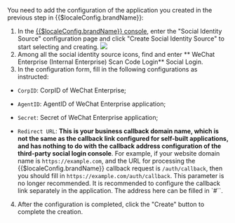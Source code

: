 <IntegrationDetailCard :title="`Fill in the WeChat Enterprise application configuration in ${$localeConfig.brandName}`">

You need to add the configuration of the application you created in the previous step in {{$localeConfig.brandName}}:

1. In the [{{$localeConfig.brandName}} console](https://console.genauth.ai), enter the "Social Identity Source" configuration page and click "Create Social Identity Source" to start selecting and creating.
   ![](~@imagesZhCn/connections/Add-Social-Connections.png)
2. Among all the social identity source icons, find and enter ** WeChat Enterprise (Internal Enterprise) Scan Code Login** Social Login.
3. In the configuration form, fill in the following configurations as instructed:

- `CorpID`: CorpID of WeChat Enterprise;

- `AgentID`: AgentID of WeChat Enterprise application;

- `Secret`: Secret of WeChat Enterprise application;

- `Redirect URL`: **This is your business callback domain name, which is not the same as the callback link configured for self-built applications, and has nothing to do with the callback address configuration of the third-party social login console**. For example, if your website domain name is `https://example.com`, and the URL for processing the {{$localeConfig.brandName}} callback request is `/auth/callback`, then you should fill in `https://example.com/auth/callback`. This parameter is no longer recommended. It is recommended to configure the callback link separately in the application. The address here can be filled in `#``.

4. After the configuration is completed, click the "Create" button to complete the creation.

</IntegrationDetailCard>
